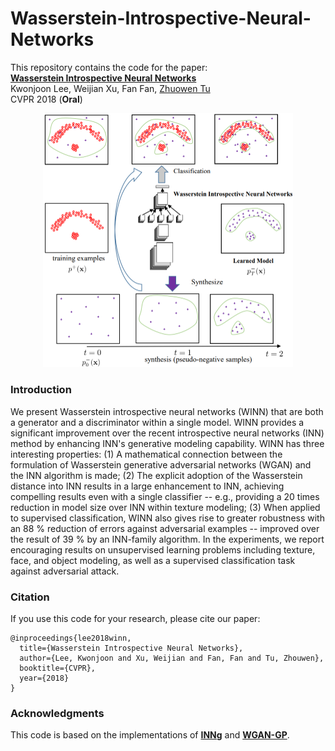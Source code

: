 # Wasserstein-Introspective-Neural-Networks


This repository contains the code for the paper:
<br>
[**Wasserstein Introspective Neural Networks**](http://arxiv.org/abs/1711.08875)
<br>
Kwonjoon Lee, Weijian Xu, Fan Fan, [Zhuowen Tu](http://pages.ucsd.edu/~ztu/)   
CVPR 2018 (**Oral**)
<p align='center'>
  <img src='WINN-algorithm.png' width="400px">
</p>

### Introduction

   We present Wasserstein introspective neural networks (WINN) that are both a generator and a discriminator within a single model. WINN provides a significant improvement over the recent introspective neural networks (INN) method by enhancing INN's generative modeling capability. WINN has three interesting properties: (1) A mathematical connection between the formulation of Wasserstein generative adversarial networks (WGAN) and the INN algorithm is made; (2) The explicit adoption of the Wasserstein distance into INN results in a large enhancement to INN, achieving compelling results even with a single classifier -- e.g., providing a 20 times reduction in model size over INN within texture modeling; (3) When applied to supervised classification, WINN also gives rise to greater robustness with an 88 % reduction of errors against adversarial examples -- improved over the result of 39 % by an INN-family algorithm. In the experiments, we report encouraging results on unsupervised learning problems including texture, face, and object modeling, as well as a supervised classification task against adversarial attack.
   
### Citation

If you use this code for your research, please cite our paper:
```
@inproceedings{lee2018winn,
  title={Wasserstein Introspective Neural Networks},
  author={Lee, Kwonjoon and Xu, Weijian and Fan, Fan and Tu, Zhouwen},
  booktitle={CVPR},
  year={2018}
}
```

### Acknowledgments

This code is based on the implementations of [**INNg**](https://github.com/intermilan/inng) and [**WGAN-GP**](https://github.com/igul222/improved_wgan_training).
